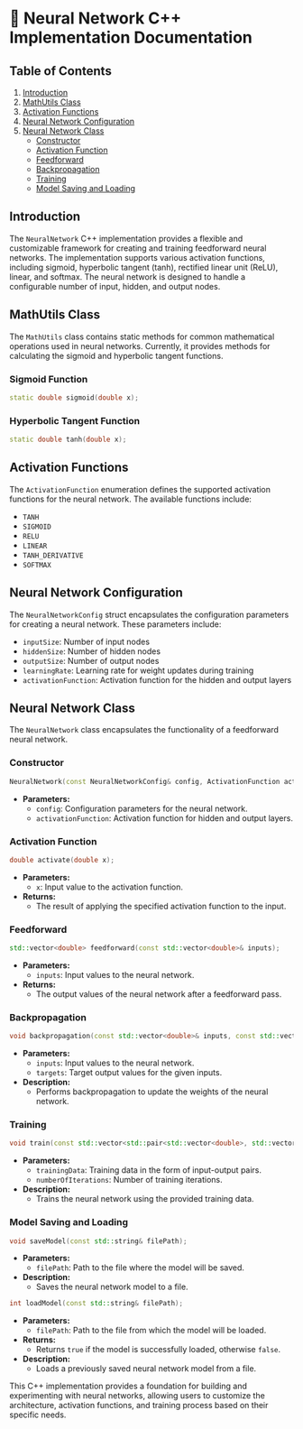 # 🧠 Neural Network C++ Implementation Documentation

## Table of Contents

1. [Introduction](#introduction)
2. [MathUtils Class](#mathutils-class)
3. [Activation Functions](#activation-functions)
4. [Neural Network Configuration](#neural-network-configuration)
5. [Neural Network Class](#neural-network-class)
    - [Constructor](#constructor)
    - [Activation Function](#activation-function)
    - [Feedforward](#feedforward)
    - [Backpropagation](#backpropagation)
    - [Training](#training)
    - [Model Saving and Loading](#model-saving-and-loading)

## Introduction

The `NeuralNetwork` C++ implementation provides a flexible and customizable framework for creating and training feedforward neural networks. The implementation supports various activation functions, including sigmoid, hyperbolic tangent (tanh), rectified linear unit (ReLU), linear, and softmax. The neural network is designed to handle a configurable number of input, hidden, and output nodes.

## MathUtils Class

The `MathUtils` class contains static methods for common mathematical operations used in neural networks. Currently, it provides methods for calculating the sigmoid and hyperbolic tangent functions.

### Sigmoid Function

```cpp
static double sigmoid(double x);
```

### Hyperbolic Tangent Function

```cpp
static double tanh(double x);
```

## Activation Functions

The `ActivationFunction` enumeration defines the supported activation functions for the neural network. The available functions include:

- `TANH`
- `SIGMOID`
- `RELU`
- `LINEAR`
- `TANH_DERIVATIVE`
- `SOFTMAX`

## Neural Network Configuration

The `NeuralNetworkConfig` struct encapsulates the configuration parameters for creating a neural network. These parameters include:

- `inputSize`: Number of input nodes
- `hiddenSize`: Number of hidden nodes
- `outputSize`: Number of output nodes
- `learningRate`: Learning rate for weight updates during training
- `activationFunction`: Activation function for the hidden and output layers

## Neural Network Class

The `NeuralNetwork` class encapsulates the functionality of a feedforward neural network.

### Constructor

```cpp
NeuralNetwork(const NeuralNetworkConfig& config, ActivationFunction activationFunction);
```

- **Parameters:**
  - `config`: Configuration parameters for the neural network.
  - `activationFunction`: Activation function for hidden and output layers.

### Activation Function

```cpp
double activate(double x);
```
- **Parameters:**
  - `x`: Input value to the activation function.
- **Returns:**
  - The result of applying the specified activation function to the input.

### Feedforward

```cpp
std::vector<double> feedforward(const std::vector<double>& inputs);
```
- **Parameters:**
  - `inputs`: Input values to the neural network.
- **Returns:**
  - The output values of the neural network after a feedforward pass.

### Backpropagation

```cpp
void backpropagation(const std::vector<double>& inputs, const std::vector<double>& targets);
```
- **Parameters:**
  - `inputs`: Input values to the neural network.
  - `targets`: Target output values for the given inputs.
- **Description:**
  - Performs backpropagation to update the weights of the neural network.

### Training

```cpp
void train(const std::vector<std::pair<std::vector<double>, std::vector<double>>>& trainingData, int numberOfIterations);
```

- **Parameters:**
  - `trainingData`: Training data in the form of input-output pairs.
  - `numberOfIterations`: Number of training iterations.
- **Description:**
  - Trains the neural network using the provided training data.

### Model Saving and Loading

```cpp
void saveModel(const std::string& filePath);
```

- **Parameters:**
  - `filePath`: Path to the file where the model will be saved.
- **Description:**
  - Saves the neural network model to a file.

```cpp
int loadModel(const std::string& filePath);
```

- **Parameters:**
  - `filePath`: Path to the file from which the model will be loaded.
- **Returns:**
  - Returns `true` if the model is successfully loaded, otherwise `false`.
- **Description:**
  - Loads a previously saved neural network model from a file.

This C++ implementation provides a foundation for building and experimenting with neural networks, allowing users to customize the architecture, activation functions, and training process based on their specific needs.

